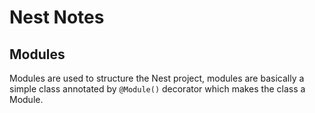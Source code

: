 # Nest Notes

## Modules
Modules are used to structure the Nest project, modules are basically a simple class annotated by `@Module()` decorator which makes the class a Module.


